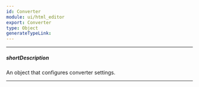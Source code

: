 ```yaml
---
id: Converter
module: ui/html_editor
export: Converter
type: Object
generateTypeLink: 
---
```

---
##### shortDescription
An object that configures converter settings.

---
<!-- Description goes here -->